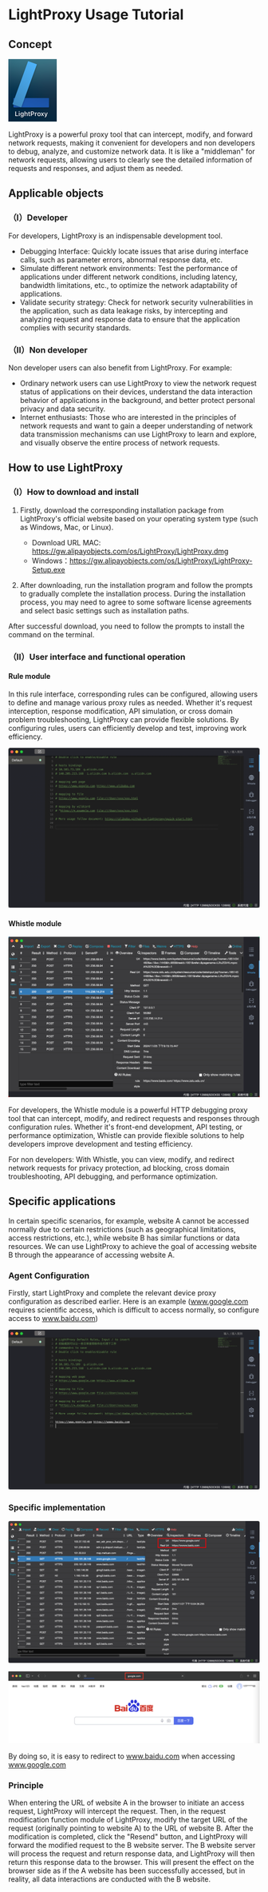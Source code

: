 # LightProxy Usage Tutorial

## Concept

<img src="./pictures/image-20241125210249118.png" alt="image-20241125210249118" style="zoom:50%;" />

LightProxy is a powerful proxy tool that can intercept, modify, and forward network requests, making it convenient for developers and non developers to debug, analyze, and customize network data. It is like a "middleman" for network requests, allowing users to clearly see the detailed information of requests and responses, and adjust them as needed.

## Applicable objects

### （I）Developer

For developers, LightProxy is an indispensable development tool.

- Debugging Interface: Quickly locate issues that arise during interface calls, such as parameter errors, abnormal response data, etc.
- Simulate different network environments: Test the performance of applications under different network conditions, including latency, bandwidth limitations, etc., to optimize the network adaptability of applications.
- Validate security strategy: Check for network security vulnerabilities in the application, such as data leakage risks, by intercepting and analyzing request and response data to ensure that the application complies with security standards.

### （II）Non developer

Non developer users can also benefit from LightProxy. For example:

- Ordinary network users can use LightProxy to view the network request status of applications on their devices, understand the data interaction behavior of applications in the background, and better protect personal privacy and data security.
- Internet enthusiasts: Those who are interested in the principles of network requests and want to gain a deeper understanding of network data transmission mechanisms can use LightProxy to learn and explore, and visually observe the entire process of network requests.

## How to use LightProxy

### （I）How to download and install

1. Firstly, download the corresponding installation package from LightProxy's official website based on your operating system type (such as Windows, Mac, or Linux).
   - Download URL MAC: https://gw.alipayobjects.com/os/LightProxy/LightProxy.dmg
   - Windows：https://gw.alipayobjects.com/os/LightProxy/LightProxy-Setup.exe

2. After downloading, run the installation program and follow the prompts to gradually complete the installation process. During the installation process, you may need to agree to some software license agreements and select basic settings such as installation paths.

After successful download, you need to follow the prompts to install the command on the terminal.

### （II）User interface and functional operation

#### Rule module

In this rule interface, corresponding rules can be configured, allowing users to define and manage various proxy rules as needed. Whether it's request interception, response modification, API simulation, or cross domain problem troubleshooting, LightProxy can provide flexible solutions. By configuring rules, users can efficiently develop and test, improving work efficiency.

![image-20241125210700084](./pictures/image-20241125210700084.png)

#### Whistle module

![image-20241125211547621](./pictures/image-20241125211547621.png)

For developers, the Whistle module is a powerful HTTP debugging proxy tool that can intercept, modify, and redirect requests and responses through configuration rules. Whether it's front-end development, API testing, or performance optimization, Whistle can provide flexible solutions to help developers improve development and testing efficiency.

For non developers: With Whistle, you can view, modify, and redirect network requests for privacy protection, ad blocking, cross domain troubleshooting, API debugging, and performance optimization.

## Specific applications

In certain specific scenarios, for example, website A cannot be accessed normally due to certain restrictions (such as geographical limitations, access restrictions, etc.), while website B has similar functions or data resources. We can use LightProxy to achieve the goal of accessing website B through the appearance of accessing website A.

### Agent Configuration

Firstly, start LightProxy and complete the relevant device proxy configuration as described earlier. Here is an example (www.google.com requires scientific access, which is difficult to access normally, so configure access to www.baidu.com)

![image-20241127220108000](./pictures/image-20241127220108000.png)

### Specific implementation

![image-20241127220459555](./pictures/image-20241127220459555.png)

![image-20241127220543156](./pictures/image-20241127220543156.png)

By doing so, it is easy to redirect to www.baidu.com when accessing www.google.com

### Principle

When entering the URL of website A in the browser to initiate an access request, LightProxy will intercept the request. Then, in the request modification function module of LightProxy, modify the target URL of the request (originally pointing to website A) to the URL of website B. After the modification is completed, click the "Resend" button, and LightProxy will forward the modified request to the B website server. The B website server will process the request and return response data, and LightProxy will then return this response data to the browser. This will present the effect on the browser side as if the A website has been successfully accessed, but in reality, all data interactions are conducted with the B website.
